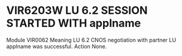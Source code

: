 # VIR6203W LU 6.2 SESSION STARTED WITH applname
Module
    VIR0062
Meaning
    LU 6.2 CNOS negotiation with partner LU applname was successful.
Action
    None.
